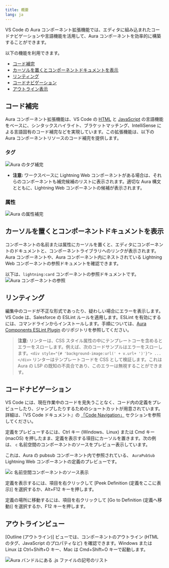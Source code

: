```yaml
---
title: 概要
lang: ja
---
```


VS Code の Aura コンポーネント拡張機能では、エディタに組み込まれたコードナビゲーションや言語機能を活用して、Aura コンポーネントを効率的に構築することができます。

以下の機能を利用できます。

- [コード補完](./ja/aura/writing#code-completion)
- [カーソルを置くとコンポーネントドキュメントを表示](./ja/aura/writing#view-component-documentation-on-hover)
- [リンティング](./ja/aura/writing#linting)
- [コードナビゲーション](./ja/aura/writing#code-navigation)
- [アウトライン表示](./ja/aura/writing/#outline-view)

## コード補完

Aura コンポーネント拡張機能は、VS Code の [HTML](https://code.visualstudio.com/docs/languages/html) と [JavaScript](https://code.visualstudio.com/docs/languages/javascript) の言語機能をベースに、シンタックスハイライト、ブラケットマッチング、IntelliSense による言語固有のコード補完などを実現しています。この拡張機能は、以下の Aura コンポーネントリソースのコード補完を提供します。

### タグ

![Aura のタグ補完](./images/V2_aura_tag_completion.png)

- **注意:** ワークスペースに Lightning Web コンポーネントがある場合は、それらのコンポーネントも補完候補のリストに表示されます。適切な Aura 構文とともに、Lightning Web コンポーネントの候補が表示されます。

### 属性

![Aura の属性補完](./images/V2_aura_attribute_completion.png)

## カーソルを置くとコンポーネントドキュメントを表示

コンポーネントの名前または属性にカーソルを置くと、エディタにコンポーネントのドキュメントと、コンポーネントライブラリへのリンクが表示されます。Aura コンポーネントや、Aura コンポーネント内にネストされている Lightning Web コンポーネントの参照ドキュメントを確認できます。

以下は、`lightning:card` コンポーネントの参照ドキュメントです。
![Aura コンポーネントの参照](./images/V2_comp_reference_aura.png)

## リンティング

編集中のコードが不正な形式であったり、疑わしい場合にエラーを表示します。VS Code は、Salesforce の ESLint ルールを適用します。ESLint を有効にするには、コマンドラインからインストールします。手順については、[Aura Components ESLint Plugin](https://github.com/salesforce/eslint-plugin-aura) のリポジトリを参照してください。

> **注意:** リンターは、CSS スタイル属性の中にテンプレートコーを含めるとエラーをスローします。例えば、次のコードサンプルはエラーをスローします。`<div style="{# 'background-image:url(' + v.url+ ')'}"> ... </div>` リンターはテンプレートコードを CSS として検証します。これは Aura の LSP の既知の不具合であり、このエラーは無視することができます。

## コードナビゲーション

VS Code には、現在作業中のコードを見失うことなく、コード内の定義をプレビューしたり、ジャンプしたりするためのショートカットが用意されています。詳細は、『VS Code ドキュメント』の [「Code Navigation」](https://code.visualstudio.com/docs/editor/editingevolved) セクションを参照してください。

定義をプレビューするには、Ctrl キー \(Windows、Linux\) または Cmd キー \(macOS\) を押したまま、定義を表示する項目にカーソルを置きます。次の例は、 `c` 名前空間のコンポーネントのソースをプレビュー表示しています。

これは、Aura の pubsub コンポーネント内で参照されている、 `AuraPubSub` Lightning Web コンポーネントの定義のプレビューです。

![c 名前空間コンポーネントのソース表示](./images/vscode_aura_goto.png)

定義を表示するには、項目を右クリックして [Peek Definition \(定義をここに表示\)] を選択するか、Alt+F12 キーを押します。

定義の場所に移動するには、項目を右クリックして [Go to Definition \(定義へ移動\)] を選択するか、F12 キーを押します。

## アウトラインビュー

[Outline \(アウトライン\)] ビューでは、コンポーネントのアウトライン \(HTML のタグ、JavaScript のプロパティなど\) を確認できます。Windows または Linux は Ctrl+Shift+O キー、Mac は Cmd+Shift+O キーで起動します。

![Aura バンドルにある .js ファイルの記号のリスト](./images/V2_outline_view.png)
